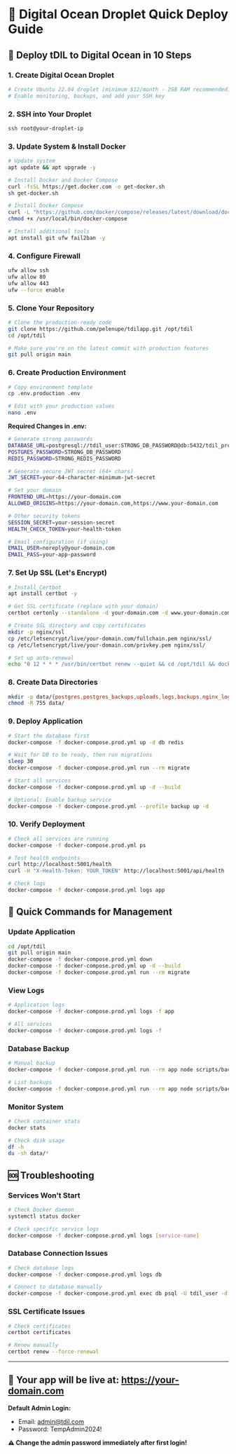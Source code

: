 # 🌊 Digital Ocean Droplet Quick Deploy Guide

## 🚀 Deploy tDIL to Digital Ocean in 10 Steps

### 1. Create Digital Ocean Droplet
```bash
# Create Ubuntu 22.04 droplet (minimum $12/month - 2GB RAM recommended)
# Enable monitoring, backups, and add your SSH key
```

### 2. SSH into Your Droplet
```bash
ssh root@your-droplet-ip
```

### 3. Update System & Install Docker
```bash
# Update system
apt update && apt upgrade -y

# Install Docker and Docker Compose
curl -fsSL https://get.docker.com -o get-docker.sh
sh get-docker.sh

# Install Docker Compose
curl -L "https://github.com/docker/compose/releases/latest/download/docker-compose-$(uname -s)-$(uname -m)" -o /usr/local/bin/docker-compose
chmod +x /usr/local/bin/docker-compose

# Install additional tools
apt install git ufw fail2ban -y
```

### 4. Configure Firewall
```bash
ufw allow ssh
ufw allow 80
ufw allow 443
ufw --force enable
```

### 5. Clone Your Repository
```bash
# Clone the production-ready code
git clone https://github.com/pelenupe/tdilapp.git /opt/tdil
cd /opt/tdil

# Make sure you're on the latest commit with production features
git pull origin main
```

### 6. Create Production Environment
```bash
# Copy environment template
cp .env.production .env

# Edit with your production values
nano .env
```

**Required Changes in .env:**
```bash
# Generate strong passwords
DATABASE_URL=postgresql://tdil_user:STRONG_DB_PASSWORD@db:5432/tdil_production
POSTGRES_PASSWORD=STRONG_DB_PASSWORD
REDIS_PASSWORD=STRONG_REDIS_PASSWORD

# Generate secure JWT secret (64+ chars)
JWT_SECRET=your-64-character-minimum-jwt-secret

# Set your domain
FRONTEND_URL=https://your-domain.com
ALLOWED_ORIGINS=https://your-domain.com,https://www.your-domain.com

# Other security tokens
SESSION_SECRET=your-session-secret
HEALTH_CHECK_TOKEN=your-health-token

# Email configuration (if using)
EMAIL_USER=noreply@your-domain.com
EMAIL_PASS=your-app-password
```

### 7. Set Up SSL (Let's Encrypt)
```bash
# Install Certbot
apt install certbot -y

# Get SSL certificate (replace with your domain)
certbot certonly --standalone -d your-domain.com -d www.your-domain.com

# Create SSL directory and copy certificates
mkdir -p nginx/ssl
cp /etc/letsencrypt/live/your-domain.com/fullchain.pem nginx/ssl/
cp /etc/letsencrypt/live/your-domain.com/privkey.pem nginx/ssl/

# Set up auto-renewal
echo "0 12 * * * /usr/bin/certbot renew --quiet && cd /opt/tdil && docker-compose -f docker-compose.prod.yml restart nginx" | crontab -
```

### 8. Create Data Directories
```bash
mkdir -p data/{postgres,postgres_backups,uploads,logs,backups,nginx_logs,redis,redis_logs}
chmod -R 755 data/
```

### 9. Deploy Application
```bash
# Start the database first
docker-compose -f docker-compose.prod.yml up -d db redis

# Wait for DB to be ready, then run migrations
sleep 30
docker-compose -f docker-compose.prod.yml run --rm migrate

# Start all services
docker-compose -f docker-compose.prod.yml up -d --build

# Optional: Enable backup service
docker-compose -f docker-compose.prod.yml --profile backup up -d
```

### 10. Verify Deployment
```bash
# Check all services are running
docker-compose -f docker-compose.prod.yml ps

# Test health endpoints
curl http://localhost:5001/health
curl -H "X-Health-Token: YOUR_TOKEN" http://localhost:5001/api/health

# Check logs
docker-compose -f docker-compose.prod.yml logs app
```

## 🔧 Quick Commands for Management

### Update Application
```bash
cd /opt/tdil
git pull origin main
docker-compose -f docker-compose.prod.yml down
docker-compose -f docker-compose.prod.yml up -d --build
docker-compose -f docker-compose.prod.yml run --rm migrate
```

### View Logs
```bash
# Application logs
docker-compose -f docker-compose.prod.yml logs -f app

# All services
docker-compose -f docker-compose.prod.yml logs -f
```

### Database Backup
```bash
# Manual backup
docker-compose -f docker-compose.prod.yml run --rm app node scripts/backup-restore.js backup

# List backups
docker-compose -f docker-compose.prod.yml run --rm app node scripts/backup-restore.js list
```

### Monitor System
```bash
# Check container stats
docker stats

# Check disk usage
df -h
du -sh data/*
```

## 🆘 Troubleshooting

### Services Won't Start
```bash
# Check Docker daemon
systemctl status docker

# Check specific service logs
docker-compose -f docker-compose.prod.yml logs [service-name]
```

### Database Connection Issues
```bash
# Check database logs
docker-compose -f docker-compose.prod.yml logs db

# Connect to database manually
docker-compose -f docker-compose.prod.yml exec db psql -U tdil_user -d tdil_production
```

### SSL Certificate Issues
```bash
# Check certificates
certbot certificates

# Renew manually
certbot renew --force-renewal
```

---

## 🎯 Your app will be live at: https://your-domain.com

**Default Admin Login:**
- Email: admin@tdil.com  
- Password: TempAdmin2024!

**⚠️ Change the admin password immediately after first login!**
